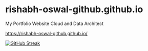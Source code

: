 # rishabh-oswal-github.github.io

My Portfolio Website
Cloud and Data Architect

https://rishabh-oswal-github.github.io/

[![GitHub Streak](https://streak-stats.demolab.com/?user=rishabh-oswal-github)](https://git.io/streak-stats)
